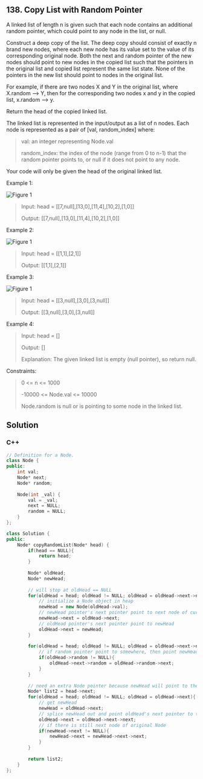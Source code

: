 
## 138. Copy List with Random Pointer

A linked list of length n is given such that each node contains an additional random pointer, which could point to any node in the list, or null.

Construct a deep copy of the list. The deep copy should consist of exactly n brand new nodes, where each new node has its value set to the value of its corresponding original node. Both the next and random pointer of the new nodes should point to new nodes in the copied list such that the pointers in the original list and copied list represent the same list state. None of the pointers in the new list should point to nodes in the original list.

For example, if there are two nodes X and Y in the original list, where X.random --> Y, then for the corresponding two nodes x and y in the copied list, x.random --> y.

Return the head of the copied linked list.

The linked list is represented in the input/output as a list of n nodes. Each node is represented as a pair of [val, random_index] where:

> val: an integer representing Node.val
> 
> random_index: the index of the node (range from 0 to n-1) that the random pointer points to, or null if it does not point to any node.

Your code will only be given the head of the original linked list.

Example 1:

![Figure 1](https://assets.leetcode.com/uploads/2019/12/18/e1.png)

> Input: head = [[7,null],[13,0],[11,4],[10,2],[1,0]]
> 
> Output: [[7,null],[13,0],[11,4],[10,2],[1,0]]

Example 2:

![Figure 1](https://assets.leetcode.com/uploads/2019/12/18/e2.png)

> Input: head = [[1,1],[2,1]]
> 
> Output: [[1,1],[2,1]]

Example 3:

![Figure 1](https://assets.leetcode.com/uploads/2019/12/18/e3.png)

> Input: head = [[3,null],[3,0],[3,null]]
> 
> Output: [[3,null],[3,0],[3,null]]

Example 4:

> Input: head = []
> 
> Output: []
> 
> Explanation: The given linked list is empty (null pointer), so return null. 

Constraints:

> 0 <= n <= 1000
> 
> -10000 <= Node.val <= 10000
> 
> Node.random is null or is pointing to some node in the linked list.

## Solution

### C++

```C++
// Definition for a Node.
class Node {
public:
    int val;
    Node* next;
    Node* random;
    
    Node(int _val) {
        val = _val;
        next = NULL;
        random = NULL;
    }
};

class Solution {
public:
    Node* copyRandomList(Node* head) {
        if(head == NULL){
            return head;
        }
        
        Node* oldHead;
        Node* newHead;
        
        // will stop at oldHead == NULL
        for(oldHead = head; oldHead != NULL; oldHead = oldHead->next->next){
            // initialize a Node object in heap
            newHead = new Node(oldHead->val);
            // newHead pointer's next pointer point to next node of current oldHead pointer
            newHead->next = oldHead->next;
            // oldHead pointer's next pointer point to newHead
            oldHead->next = newHead;
        }
        
        for(oldHead = head; oldHead != NULL; oldHead = oldHead->next->next){
            // if random pointer point to somewhere, then point newHead (oldHead->next)'s random pointer to the element point by (oldHead->random->next) oldHead's random pointer. 
            if(oldHead->random != NULL){
                oldHead->next->random = oldHead->random->next;
            }
        }
        
        // need an extra Node pointer because newHead will point to the last element and oldHead will lose track of all new Node at the end of loop.
        Node* list2 = head->next;
        for(oldHead = head; oldHead != NULL; oldHead = oldHead->next){
            // get newHead
            newHead = oldHead->next;
            // splice newHead out and point oldHead's next pointer to the original element points by oldHead->next;
            oldHead->next = oldHead->next->next;
            // if there is still next node of original Node
            if(newHead->next != NULL){
                newHead->next = newHead->next->next;
            }
        }
        
        return list2;
    }
};
```
